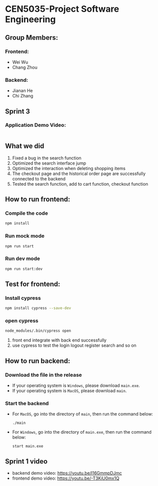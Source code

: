 # CEN5035-Project Software Engineering

## Group Members:
### Frontend:
- Wei Wu
- Chang Zhou
### Backend:
- Jianan He
- Chi Zhang

## Sprint 3 
### Application Demo Video:
```
```

## What we did
1. Fixed a bug in the search function
2. Optimized the search interface jump
3. Optimized the interaction when deleting shopping items
4. The checkout page and the historical order page are successfully connected to the backend
5. Tested the search function, add to cart function, checkout function

## How to run frontend:

### Compile the code
```bash
npm install
```
### Run mock mode
```bash
npm run start
```
### Run dev mode
```bash
npm run start:dev
```
## Test for frontend:
### Install cypress
```bash
npm install cypress --save-dev
```
### open cypress
```bash
node_modules/.bin/cypress open
```

1. front end integrate with back end successfully
2. use cypress to test the login logout register search and so on

## How to run backend:

### Download the file in the release

- If your operating system is `Windows`, please download `main.exe`.
- If your operating system is `MacOS`, please download `main`.

### Start the backend

- For `MacOS`, go into the directory of `main`, then run the command below:

  ```shell
  ./main
  ```

- For `Windows`, go into the directory of `main.exe`, then run the command below:

  ```shell
  start main.exe
  ```
  


## Sprint 1 video
- backend demo video: https://youtu.be/l16GmmpDJmc
- frontend demo video: https://youtu.be/-T3KiU0mx1Q
